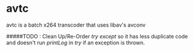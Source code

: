 avtc
====

avtc is a batch x264 transcoder that uses libav's avconv



#####TODO
: Clean Up/Re-Order _try except_ so it has less duplicate code and doesn't run _printLog_ in _try_ if an exception is thrown.
